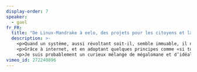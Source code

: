 ```yaml
---
display-order: 7
speaker:
  - gael
fr_FR:
  title: "De Linux-Mandrake à eelo, des projets pour les citoyens et la liberté"
  description: >-
    <p>Quand un système, aussi révoltant soit-il, semble immuable, il ne faut croire en David contre Goliath, il faut éviter de se poser trop de question et aller à l’essentiel : quel est le point qui fait mal quand on le touche, y a-t-il une solution possible, et comment vais-je trouver des gens pour supporter le projet.</p>
    <p>Grâce à internet, et en adoptant quelques principes comme «si tu ne peux pas ouvrir la grande porte, passe par la porte de derrière» ou «si tu ne peux pas gagner à ce jeu, changes-en les règles», on peut faire des choses intéressantes et faire bouger les lignes.</p>
    <p>Je suis probablement un curieux mélange de mégalomane et d’idéaliste, mais ces projets m’aident à donner un sens à ma vie. Et je pense que l’accomplissement est une quête plus intéressante que celle du bonheur niais.</p>
vimeo_id: 272240896
---
```

